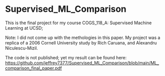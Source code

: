 # Supervised_ML_Comparison

This is the final project for my course COGS_118_A: Supervised Machine Learning at UCSD;

Note: I did not come up with the methologies in this paper. My project was a replica of a 2006 Cornell University study by Rich Caruana, and Alexandru Niculescu-Mizil.

The code is not published; yet my result can be found here: https://github.com/jeffrey7377/Supervised_ML_Comparison/blob/main/ML_comparison_final_paper.pdf

